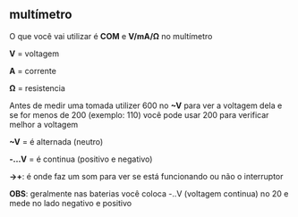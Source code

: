 ## multímetro

O que você vai utilizar é **COM** e **V/mA/Ω** no multímetro

**V** = voltagem

**A** = corrente

**Ω** = resistencia

Antes de medir uma tomada utilizer 600 no **~V** para ver a voltagem dela e se for menos de 200 (exemplo: 110) você pode usar 200 para verificar melhor a voltagem

**~V** = é alternada (neutro)
   
**-...V** = é continua (positivo e negativo)

**->+**: é onde faz um som para ver se está funcionando ou não o interruptor

**OBS**: geralmente nas baterias você coloca -..V (voltagem continua) no 20 e mede no lado negativo e positivo
